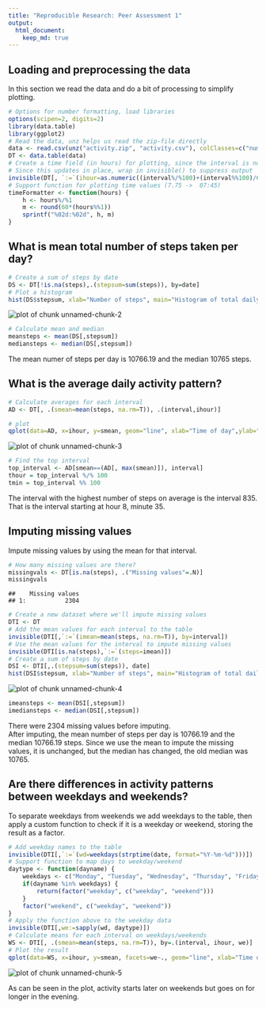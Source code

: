 ```yaml
---
title: "Reproducible Research: Peer Assessment 1"
output: 
  html_document:
    keep_md: true
---
```



## Loading and preprocessing the data

In this section we read the data and do a bit of processing to simplify plotting.


```r
# Options for number formatting, load libraries
options(scipen=2, digits=2)
library(data.table)
library(ggplot2)
# Read the data, unz helps us read the zip-file directly
data <- read.csv(unz("activity.zip", "activity.csv"), colClasses=c("numeric", "Date", "integer"))
DT <- data.table(data)
# Create a time field (in hours) for plotting, since the interval is not suitable for this
# Since this updates in place, wrap in invisible() to suppress output
invisible(DT[, `:=`(ihour=as.numeric((interval%/%100)+(interval%%100)/60.0))])
# Support function for plotting time values (7.75 ->  07:45)
timeFormatter <- function(hours) {
    h <- hours%/%1
    m <- round(60*(hours%%1))
    sprintf("%02d:%02d", h, m)
}
```

## What is mean total number of steps taken per day?

```r
# Create a sum of steps by date
DS <- DT[!is.na(steps),.(stepsum=sum(steps)), by=date]
# Plot a histogram
hist(DS$stepsum, xlab="Number of steps", main="Histogram of total daily steps")
```

![plot of chunk unnamed-chunk-2](figure/unnamed-chunk-2-1.png) 

```r
# Calculate mean and median
meansteps <- mean(DS[,stepsum])
mediansteps <- median(DS[,stepsum])
```

The mean numer of steps per day is 10766.19 and the median 10765 steps.


## What is the average daily activity pattern?

```r
# Calculate averages for each interval
AD <- DT[, .(smean=mean(steps, na.rm=T)), .(interval,ihour)]

# plot
qplot(data=AD, x=ihour, y=smean, geom="line", xlab="Time of day",ylab="Mean number of steps") + scale_x_continuous(breaks=c(0,6,12,18,24), label=timeFormatter) + ggtitle("Average daily activity pattern")
```

![plot of chunk unnamed-chunk-3](figure/unnamed-chunk-3-1.png) 

```r
# Find the top interval
top_interval <- AD[smean==(AD[, max(smean)]), interval]
thour = top_interval %/% 100
tmin = top_interval %% 100
```

The interval with the highest number of steps on average is the interval 835. That is the interval starting at hour 8, minute 35.


## Imputing missing values

Impute missing values by using the mean for that interval.


```r
# How many missing values are there?
missingvals <- DT[is.na(steps), .("Missing values"=.N)]
missingvals
```

```
##    Missing values
## 1:           2304
```

```r
# Create a new dataset where we'll impute missing values
DTI <- DT
# Add the mean values for each interval to the table
invisible(DTI[,`:=`(imean=mean(steps, na.rm=T)), by=interval])
# Use the mean values for the interval to impute missing values
invisible(DTI[is.na(steps),`:=`(steps=imean)])
# Create a sum of steps by date
DSI <- DTI[,.(stepsum=sum(steps)), date]
hist(DSI$stepsum, xlab="Number of steps", main="Histogram of total daily steps")
```

![plot of chunk unnamed-chunk-4](figure/unnamed-chunk-4-1.png) 

```r
imeansteps <- mean(DSI[,stepsum])
imediansteps <- median(DSI[,stepsum])
```
There were 2304 missing values before imputing.  
After imputing, the mean number of steps per day is 10766.19 and the median 10766.19 steps. Since we use the mean to impute the missing values, it is unchanged, but the median has changed, the old median was 10765.


## Are there differences in activity patterns between weekdays and weekends?

To separate weekdays from weekends we add weekdays to the table, then apply a custom function to check if it is a weekday or weekend, storing the result as a factor.


```r
# Add weekday names to the table
invisible(DTI[,`:=`(wd=weekdays(strptime(date, format="%Y-%m-%d")))])
# Support function to map days to weekday/weekend
daytype <- function(dayname) {
    weekdays <- c("Monday", "Tuesday", "Wednesday", "Thursday", "Friday")
    if(dayname %in% weekdays) {
        return(factor("weekday", c("weekday", "weekend")))
    }
    factor("weekend", c("weekday", "weekend"))
}
# Apply the function above to the weekday data
invisible(DTI[,we:=sapply(wd, daytype)])
# Calculate means for each interval on weekdays/weekends
WS <- DTI[, .(smean=mean(steps, na.rm=T)), by=.(interval, ihour, we)]
# Plot the result
qplot(data=WS, x=ihour, y=smean, facets=we~., geom="line", xlab="Time of day",ylab="Mean number of steps") + scale_x_continuous(breaks=c(0,6,12,18,24), label=timeFormatter) + ggtitle("Activity patterns weekday/weekend")
```

![plot of chunk unnamed-chunk-5](figure/unnamed-chunk-5-1.png) 

As can be seen in the plot, activity starts later on weekends but goes on for longer in the evening.
